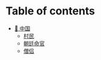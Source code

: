 # Table of contents

* [🐲 中国](README.md)
  * [村民](zhong-guo/cun-min.md)
  * [朝廷命官](zhong-guo/zhao-ting-ming-guan.md)
  * [僧侣](zhong-guo/seng-lv.md)
